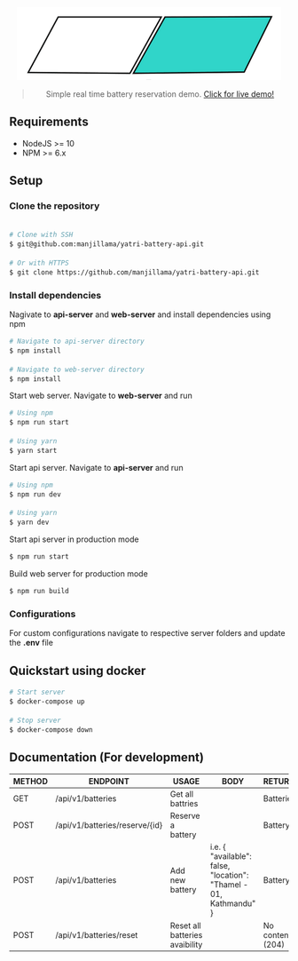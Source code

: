 <div align="center">

![](./yatri.png)

> Simple real time battery reservation demo. [Click for live demo!](https://yatrimotors.herokuapp.com/)

</div>

## Requirements

- NodeJS >= 10
- NPM >= 6.x

## Setup

### Clone the repository

```bash

# Clone with SSH
$ git@github.com:manjillama/yatri-battery-api.git

# Or with HTTPS
$ git clone https://github.com/manjillama/yatri-battery-api.git
```

### Install dependencies

Nagivate to **api-server** and **web-server** and install dependencies using npm

```bash
# Navigate to api-server directory
$ npm install

# Navigate to web-server directory
$ npm install
```

Start web server. Navigate to **web-server** and run

```bash
# Using npm
$ npm run start

# Using yarn
$ yarn start
```

Start api server. Navigate to **api-server** and run

```bash
# Using npm
$ npm run dev

# Using yarn
$ yarn dev
```

Start api server in production mode

```bash
$ npm run start
```

Build web server for production mode

```bash
$ npm run build
```

### Configurations

For custom configurations navigate to respective server folders and update the **.env** file

## Quickstart using docker

```bash
# Start server
$ docker-compose up

# Stop server
$ docker-compose down
```

## Documentation (For development)

| METHOD | ENDPOINT                       | USAGE                          | BODY                                                              | RETURNS          |
| ------ | ------------------------------ | ------------------------------ | ----------------------------------------------------------------- | ---------------- |
| GET    | /api/v1/batteries              | Get all battries               |                                                                   | Batteries        |
| POST   | /api/v1/batteries/reserve/{id} | Reserve a battery              |                                                                   | Battery          |
| POST   | /api/v1/batteries              | Add new battery                | i.e. { "available": false, "location": "Thamel - 01, Kathmandu" } | Battery          |
| POST   | /api/v1/batteries/reset        | Reset all batteries avaibility |                                                                   | No content (204) |
